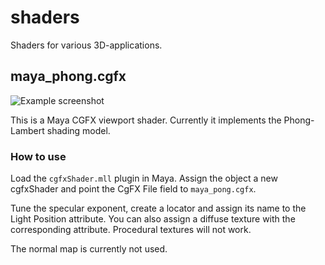 shaders
=======

Shaders for various 3D-applications.

## maya_phong.cgfx

![Example screenshot](shaders/blob/master/maya_phong_example.png)

This is a Maya CGFX viewport shader. Currently it implements the Phong-Lambert shading model.

### How to use

Load the `cgfxShader.mll` plugin in Maya. Assign the object a new cgfxShader and point the CgFX File field to `maya_pong.cgfx`.

Tune the specular exponent, create a locator and assign its name to the Light Position attribute. You can also assign a diffuse texture with the corresponding attribute. Procedural textures will not work.

The normal map is currently not used.